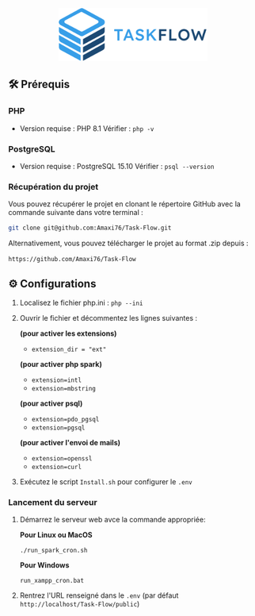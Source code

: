 <div align="center">
	<img src="./public/assets/images/Task-Flow-Horizontal.svg" alt="Task-Flow Logo" width="300">
</div>


## 🛠️ Prérequis

### PHP

- Version requise : PHP 8.1
  Vérifier : `php -v`

### PostgreSQL

- Version requise : PostgreSQL 15.10
  Vérifier : `psql --version`

### Récupération du projet

Vous pouvez récupérer le projet en clonant le répertoire GitHub avec la commande suivante dans votre terminal :

```bash
git clone git@github.com:Amaxi76/Task-Flow.git
```
Alternativement, vous pouvez télécharger le projet au format .zip depuis :

`https://github.com/Amaxi76/Task-Flow`


## ⚙️ Configurations

1. Localisez le fichier php.ini : `php --ini`
2. Ouvrir le fichier et décommentez les lignes suivantes :

    **(pour activer les extensions)**
    - `extension_dir = "ext"`

    **(pour activer php spark)**
    - `extension=intl`
    - `extension=mbstring`

    **(pour activer psql)**
    - `extension=pdo_pgsql`
    - `extension=pgsql`

    **(pour activer l'envoi de mails)**
    - `extension=openssl`
    - `extension=curl`

3. Exécutez le script `Install.sh` pour configurer le `.env`

### Lancement du serveur 

1. Démarrez le serveur web avce la commande appropriée: 
    
    **Pour Linux ou MacOS**
    ```shell 
    ./run_spark_cron.sh
    ```

    **Pour Windows** 
    ```shell 
    run_xampp_cron.bat
    ```

2. Rentrez l'URL renseigné dans le `.env` (par défaut `http://localhost/Task-Flow/public`)
